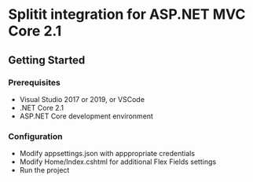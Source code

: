 # Splitit integration for ASP.NET MVC Core 2.1

## Getting Started

### Prerequisites
- Visual Studio 2017 or 2019, or VSCode
- .NET Core 2.1
- ASP.NET Core development environment

### Configuration
- Modify appsettings.json with apppropriate credentials
- Modify Home/Index.cshtml for additional Flex Fields settings
- Run the project